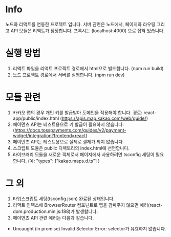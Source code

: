# Info
노드와 리액트를 연동한 프로젝트 입니다.
서버 관련은 노드에서, 페이지와 라우팅 그리고 API 모듈은 리액트가 담당합니다.
프록시는 (localhost:4000) 으로 잡혀 있습니다.

# 실행 방법
1. 리액트 파일을 리액트 프로젝트 경로에서 html으로 빌드합니다. (npm run build)
2. 노드 프로젝트 경로에서 서버를 실행합니다. (npm run dev)

# 모듈 관련
1. 카카오 맵의 경우 개인 키를 발급받아 도메인을 적용해야 합니다. 경로: react-app/public/index.html (https://apis.map.kakao.com/web/guide/)
2. 페이먼츠 API는 테스트용으로 키 발급이 필요하지 않습니다. (https://docs.tosspayments.com/guides/v2/payment-widget/integration?frontend=react)
3. 페이먼츠 API는 테스트용으로 실제로 결제가 되지 않습니다.
4. 스크립트 모듈은 public 디렉토리의 index.html에 선언합니다.
5. 라이브러리 모듈을 새로운 객체로서 페이지에서 사용하려면 tsconfig 세팅이 필요합니다. (예: "types": ["kakao.maps.d.ts"] )

# 그 외
1. 타입스크립트 세팅(tsconfig.json) 완료된 상태입니다.
2. 리액트 인덱스에 BrowserRouter 컴포넌트로 앱을 감싸주지 않으면 에러(react-dom.production.min.js:188)가 발생합니다.
3. 페이먼츠 API 관련 에러는 다음과 같습니다.
 -  Uncaught (in promise) Invalid Selector Error: selector가 유효하지 않습니다.
